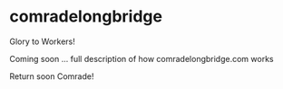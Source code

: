 # comradelongbridge
Glory to Workers!

Coming soon ... full description of how comradelongbridge.com works

Return soon Comrade!
